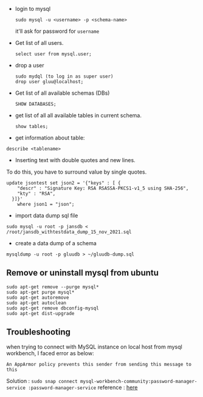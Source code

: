 - login to mysql 
  ```
  sudo mysql -u <username> -p <schema-name>
  ```
  it'll ask for password for `username`

- Get list of all users.

  ```
  select user from mysql.user;
  ```

- drop a user

  ```
  sudo mydql (to log in as super user)
  drop user gluu@localhost;
  ```

- Get list of all available schemas (DBs)

  ```
  SHOW DATABASES;
  ```

- get list of all all available tables in current schema.

  ```
  show tables;
  ```

- get information about table:

```
describe <tablename>
```

- Inserting text with double quotes and new lines.

To do this, you have to surround value by single quotes.

```
update jsontest set json2 = '{"keys" : [ {
    "descr" : "Signature Key: RSA RSASSA-PKCS1-v1_5 using SHA-256",
    "kty" : "RSA",
  }]}'
    where json1 = "json";
```

- import data dump sql file
```
sudo mysql -u root -p jansdb < /root/jansdb_withtestdata_dump_15_nov_2021.sql
```

- create a data dump of a schema

```
mysqldump -u root -p gluudb > ~/gluudb-dump.sql
```

## Remove or uninstall mysql from ubuntu

```
sudo apt-get remove --purge mysql*
sudo apt-get purge mysql*
sudo apt-get autoremove
sudo apt-get autoclean
sudo apt-get remove dbconfig-mysql
sudo apt-get dist-upgrade

```

## Troubleshooting

when trying to connect with MySQL instance on local host from mysql workbench, I faced error as below:

```
An AppArmor policy prevents this sender from sending this message to this

```

Solution :
`sudo snap connect mysql-workbench-community:password-manager-service :password-manager-service`
reference : [here](https://askubuntu.com/questions/1242026/cannot-connect-mysql-workbench-to-mysql-server)


